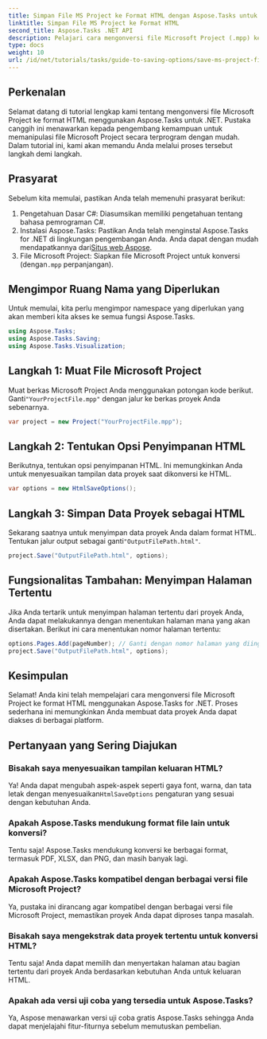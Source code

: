 ```yaml
---
title: Simpan File MS Project ke Format HTML dengan Aspose.Tasks untuk .NET
linktitle: Simpan File MS Project ke Format HTML
second_title: Aspose.Tasks .NET API
description: Pelajari cara mengonversi file Microsoft Project (.mpp) ke format HTML dengan mudah menggunakan Aspose.Tasks untuk .NET. Tutorial komprehensif ini menyediakan petunjuk langkah demi langkah, termasuk cara memuat file proyek, menyesuaikan keluaran HTML, dan menyimpan halaman tertentu.
type: docs
weight: 10
url: /id/net/tutorials/tasks/guide-to-saving-options/save-ms-project-files-to-html-format/
---
```

## Perkenalan

Selamat datang di tutorial lengkap kami tentang mengonversi file Microsoft Project ke format HTML menggunakan Aspose.Tasks untuk .NET. Pustaka canggih ini menawarkan kepada pengembang kemampuan untuk memanipulasi file Microsoft Project secara terprogram dengan mudah. Dalam tutorial ini, kami akan memandu Anda melalui proses tersebut langkah demi langkah.

## Prasyarat

Sebelum kita memulai, pastikan Anda telah memenuhi prasyarat berikut:

1. Pengetahuan Dasar C#: Diasumsikan memiliki pengetahuan tentang bahasa pemrograman C#.
2.  Instalasi Aspose.Tasks: Pastikan Anda telah menginstal Aspose.Tasks for .NET di lingkungan pengembangan Anda. Anda dapat dengan mudah mendapatkannya dari[Situs web Aspose](https://www.aspose.com).
3.  File Microsoft Project: Siapkan file Microsoft Project untuk konversi (dengan`.mpp` perpanjangan).

## Mengimpor Ruang Nama yang Diperlukan

Untuk memulai, kita perlu mengimpor namespace yang diperlukan yang akan memberi kita akses ke semua fungsi Aspose.Tasks.

```csharp
using Aspose.Tasks;
using Aspose.Tasks.Saving;
using Aspose.Tasks.Visualization;
```

## Langkah 1: Muat File Microsoft Project

 Muat berkas Microsoft Project Anda menggunakan potongan kode berikut. Ganti`"YourProjectFile.mpp"` dengan jalur ke berkas proyek Anda sebenarnya.

```csharp
var project = new Project("YourProjectFile.mpp");
```

## Langkah 2: Tentukan Opsi Penyimpanan HTML

Berikutnya, tentukan opsi penyimpanan HTML. Ini memungkinkan Anda untuk menyesuaikan tampilan data proyek saat dikonversi ke HTML.

```csharp
var options = new HtmlSaveOptions();
```

## Langkah 3: Simpan Data Proyek sebagai HTML

 Sekarang saatnya untuk menyimpan data proyek Anda dalam format HTML. Tentukan jalur output sebagai ganti`"OutputFilePath.html"`.

```csharp
project.Save("OutputFilePath.html", options);
```

## Fungsionalitas Tambahan: Menyimpan Halaman Tertentu

Jika Anda tertarik untuk menyimpan halaman tertentu dari proyek Anda, Anda dapat melakukannya dengan menentukan halaman mana yang akan disertakan. Berikut ini cara menentukan nomor halaman tertentu:

```csharp
options.Pages.Add(pageNumber); // Ganti dengan nomor halaman yang diinginkan
project.Save("OutputFilePath.html", options);
```

## Kesimpulan

Selamat! Anda kini telah mempelajari cara mengonversi file Microsoft Project ke format HTML menggunakan Aspose.Tasks for .NET. Proses sederhana ini memungkinkan Anda membuat data proyek Anda dapat diakses di berbagai platform.

## Pertanyaan yang Sering Diajukan

### Bisakah saya menyesuaikan tampilan keluaran HTML?
 Ya! Anda dapat mengubah aspek-aspek seperti gaya font, warna, dan tata letak dengan menyesuaikan`HtmlSaveOptions` pengaturan yang sesuai dengan kebutuhan Anda.

### Apakah Aspose.Tasks mendukung format file lain untuk konversi?
Tentu saja! Aspose.Tasks mendukung konversi ke berbagai format, termasuk PDF, XLSX, dan PNG, dan masih banyak lagi.

### Apakah Aspose.Tasks kompatibel dengan berbagai versi file Microsoft Project?
Ya, pustaka ini dirancang agar kompatibel dengan berbagai versi file Microsoft Project, memastikan proyek Anda dapat diproses tanpa masalah.

### Bisakah saya mengekstrak data proyek tertentu untuk konversi HTML?
Tentu saja! Anda dapat memilih dan menyertakan halaman atau bagian tertentu dari proyek Anda berdasarkan kebutuhan Anda untuk keluaran HTML.

### Apakah ada versi uji coba yang tersedia untuk Aspose.Tasks?
Ya, Aspose menawarkan versi uji coba gratis Aspose.Tasks sehingga Anda dapat menjelajahi fitur-fiturnya sebelum memutuskan pembelian.